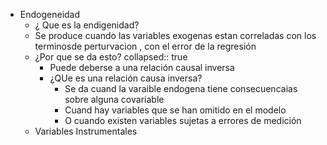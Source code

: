 - Endogeneidad
	- ¿ Que es la endigenidad?
	- Se produce cuando las variables exogenas estan correladas con los terminosde perturvacion , con el error de la regresión
	- ¿Por que se da esto?
	  collapsed:: true
		- Puede deberse a una relación causal inversa
		- ¿QUe es una relación causa inversa?
			- Se da cuand la varaible endogena tiene consecuencaias sobre alguna covariable
			- Cuand hay variables que se han omitido en el modelo
			- O cuando existen variables sujetas a errores de medición
	- Variables Instrumentales